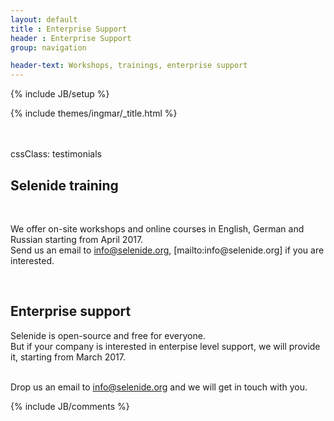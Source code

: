 ```yaml
---
layout: default
title : Enterprise Support
header : Enterprise Support
group: navigation

header-text: Workshops, trainings, enterprise support
---
```

{% include JB/setup %}

{% include themes/ingmar/_title.html %}

<br/>
<br/>

<div class="wrapper-content">
  <section>
    cssClass: testimonials
   <h2>Selenide training</h2>
  
<p> We offer on-site workshops and online courses in English, German and Russian starting from April 2017. 
   <br/>Send us an email to <a href=mailto:info@selenide.org>info@selenide.org</a>, [mailto:info@selenide.org] if you are interested.
   </p>
   <h2>Enterprise support</h2>
   
   Selenide is open-source and free for everyone.
   <br/>But if your company is interested in enterpise level support, we will provide it, starting from March 2017.
   
   
  <br/>Drop us an email to <a href=mailto:info@selenide.org>info@selenide.org</a> and we will get in touch with you.
   
  </section>
</div>

<div class="vspace"></div>

<div class="wrapper-content center">
  <section>
    {% include JB/comments %}
  </section>
</div>

